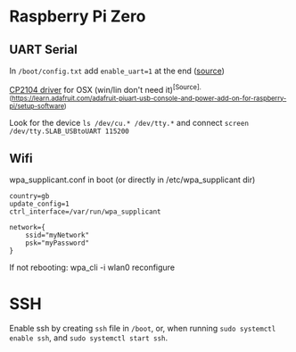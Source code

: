 
# Raspberry Pi Zero

## UART Serial
In `/boot/config.txt` add `enable_uart=1` at the end ([source](https://learn.adafruit.com/adafruit-piuart-usb-console-and-power-add-on-for-raspberry-pi))

[CP2104 driver](https://www.silabs.com/products/development-tools/software/usb-to-uart-bridge-vcp-drivers) for OSX (win/lin don't need it)<sup>[Source].(https://learn.adafruit.com/adafruit-piuart-usb-console-and-power-add-on-for-raspberry-pi/setup-software)</sup>

Look for the device `ls /dev/cu.* /dev/tty.*` and connect `screen /dev/tty.SLAB_USBtoUART 115200`

## Wifi

wpa_supplicant.conf in boot (or directly in /etc/wpa_supplicant dir)

    country=gb
    update_config=1
    ctrl_interface=/var/run/wpa_supplicant

    network={
        ssid="myNetwork"
        psk="myPassword"
    }

If not rebooting:
    wpa_cli -i wlan0 reconfigure


# SSH
Enable ssh by creating `ssh` file in `/boot`, or, when running `sudo systemctl enable ssh`, and `sudo systemctl start ssh`.